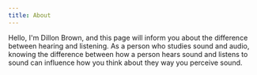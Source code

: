 ```yaml
---
title: About
---
```



Hello, I'm Dillon Brown, and this page will inform you about the difference between hearing and listening. As a person who studies sound and audio, knowing the difference between how a person hears sound and listens to sound can influence how you think about they way you perceive sound.